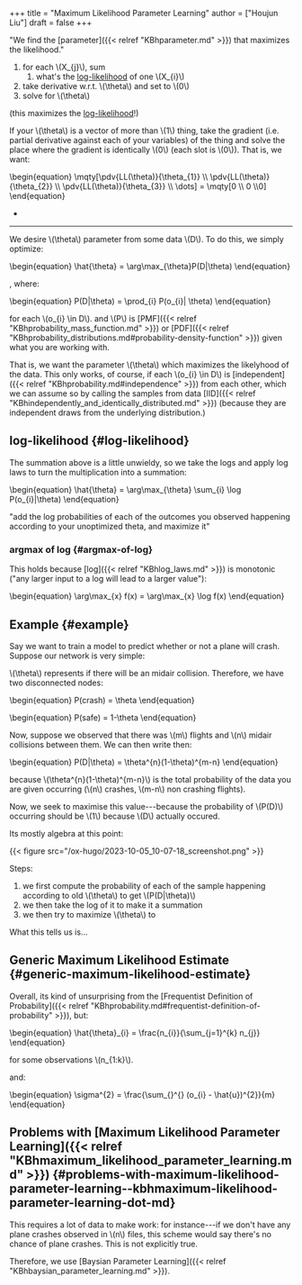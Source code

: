+++
title = "Maximum Likelihood Parameter Learning"
author = ["Houjun Liu"]
draft = false
+++

"We find the [parameter]({{< relref "KBhparameter.md" >}}) that maximizes the likelihood."

1.  for each \\(X\_{j}\\), sum
    1.  what's the [log-likelihood](#log-likelihood) of one \\(X\_{i}\\)
2.  take derivative w.r.t. \\(\theta\\) and set to \\(0\\)
3.  solve for \\(\theta\\)

(this maximizes the [log-likelihood](#log-likelihood)!)

If your \\(\theta\\) is a vector of more than \\(1\\) thing, take the gradient (i.e. partial derivative against each of your variables) of the thing and solve the place where the gradient is identically \\(0\\) (each slot is \\(0\\)). That is, we want:

\begin{equation}
\mqty[\pdv{LL(\theta)}{\theta\_{1}} \\\ \pdv{LL(\theta)}{\theta\_{2}}  \\\ \pdv{LL(\theta)}{\theta\_{3}} \\\ \dots] = \mqty[0 \\\ 0 \\\0]
\end{equation}

-

---

We desire \\(\theta\\) parameter from some data \\(D\\). To do this, we simply optimize:

\begin{equation}
\hat{\theta} = \arg\max\_{\theta}P(D|\theta)
\end{equation}

, where:

\begin{equation}
P(D|\theta) = \prod\_{i} P(o\_{i}| \theta)
\end{equation}

for each \\(o\_{i} \in D\\).  and \\(P\\) is [PMF]({{< relref "KBhprobability_mass_function.md" >}}) or [PDF]({{< relref "KBhprobability_distributions.md#probability-density-function" >}}) given what you are working with.

That is, we want the parameter \\(\theta\\) which maximizes the likelyhood of the data. This only works, of course, if each \\(o\_{i} \in D\\) is [independent]({{< relref "KBhprobability.md#independence" >}}) from each other, which we can assume so by calling the samples from data [IID]({{< relref "KBhindependently_and_identically_distributed.md" >}}) (because they are independent draws from the underlying distribution.)


## log-likelihood {#log-likelihood}

The summation above is a little unwieldy, so we take the logs and apply log laws to turn the multiplication into a summation:

\begin{equation}
\hat{\theta} = \arg\max\_{\theta} \sum\_{i} \log P(o\_{i}|\theta)
\end{equation}

"add the log probabilities of each of the outcomes you observed happening according to your unoptimized theta, and maximize it"


### argmax of log {#argmax-of-log}

This holds because [log]({{< relref "KBhlog_laws.md" >}}) is monotonic ("any larger input to a log will lead to a larger value"):

\begin{equation}
\arg\max\_{x} f(x) = \arg\max\_{x} \log f(x)
\end{equation}


## Example {#example}

Say we want to train a model to predict whether or not a plane will crash. Suppose our network is very simple:

\\(\theta\\) represents if there will be an midair collision. Therefore, we have two disconnected nodes:

\begin{equation}
P(crash) = \theta
\end{equation}

\begin{equation}
P(safe) = 1-\theta
\end{equation}

Now, suppose we observed that there was \\(m\\) flights and \\(n\\) midair collisions between them. We can then write then:

\begin{equation}
P(D|\theta) = \theta^{n}(1-\theta)^{m-n}
\end{equation}

because \\(\theta^{n}(1-\theta)^{m-n}\\) is the total probability of the data you are given occurring (\\(n\\) crashes, \\(m-n\\) non crashing flights).

Now, we seek to maximise this value---because the probability of \\(P(D)\\) occurring should be \\(1\\) because \\(D\\) actually occured.

Its mostly algebra at this point:

{{< figure src="/ox-hugo/2023-10-05_10-07-18_screenshot.png" >}}

Steps:

1.  we first compute the probability of each of the sample happening according to old \\(\theta\\) to get \\(P(D|\theta)\\)
2.  we then take the log of it to make it a summation
3.  we then try to maximize \\(\theta\\) to

What this tells us is...


## Generic Maximum Likelihood Estimate {#generic-maximum-likelihood-estimate}

Overall, its kind of unsurprising from the [Frequentist Definition of Probability]({{< relref "KBhprobability.md#frequentist-definition-of-probability" >}}), but:

\begin{equation}
\hat{\theta}\_{i} = \frac{n\_{i}}{\sum\_{j=1}^{k} n\_{j}}
\end{equation}

for some observations \\(n\_{1:k}\\).

and:

\begin{equation}
\sigma^{2} = \frac{\sum\_{}^{} (o\_{i} - \hat{u})^{2}}{m}
\end{equation}


## Problems with [Maximum Likelihood Parameter Learning]({{< relref "KBhmaximum_likelihood_parameter_learning.md" >}}) {#problems-with-maximum-likelihood-parameter-learning--kbhmaximum-likelihood-parameter-learning-dot-md}

This requires a lot of data to make work: for instance---if we don't have any plane crashes observed in \\(n\\) files, this scheme would say there's no chance of plane crashes. This is not explicitly true.

Therefore, we use [Baysian Parameter Learning]({{< relref "KBhbaysian_parameter_learning.md" >}}).
